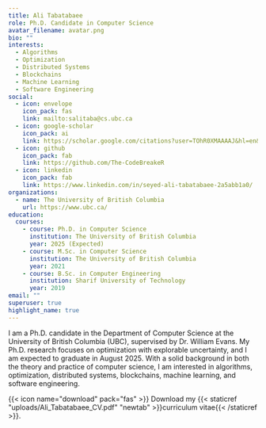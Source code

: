 ```yaml
---
title: Ali Tabatabaee
role: Ph.D. Candidate in Computer Science
avatar_filename: avatar.png
bio: ""
interests:
  - Algorithms
  - Optimization
  - Distributed Systems
  - Blockchains
  - Machine Learning
  - Software Engineering
social:
  - icon: envelope
    icon_pack: fas
    link: mailto:salitaba@cs.ubc.ca
  - icon: google-scholar
    icon_pack: ai
    link: https://scholar.google.com/citations?user=TOhR0XMAAAAJ&hl=en&oi=sra
  - icon: github
    icon_pack: fab
    link: https://github.com/The-CodeBreakeR
  - icon: linkedin
    icon_pack: fab
    link: https://www.linkedin.com/in/seyed-ali-tabatabaee-2a5abb1a0/
organizations:
  - name: The University of British Columbia
    url: https://www.ubc.ca/
education:
  courses:
    - course: Ph.D. in Computer Science
      institution: The University of British Columbia
      year: 2025 (Expected)
    - course: M.Sc. in Computer Science
      institution: The University of British Columbia
      year: 2021
    - course: B.Sc. in Computer Engineering
      institution: Sharif University of Technology
      year: 2019
email: ""
superuser: true
highlight_name: true
---
```

I am a Ph.D. candidate in the Department of Computer Science at the University of British Columbia (UBC), supervised by Dr. William Evans. My Ph.D. research focuses on optimization with explorable uncertainty, and I am expected to graduate in August 2025. With a solid background in both the theory and practice of computer science, I am interested in algorithms, optimization, distributed systems, blockchains, machine learning, and software engineering.

{{< icon name="download" pack="fas" >}} Download my {{< staticref "uploads/Ali_Tabatabaee_CV.pdf" "newtab" >}}curriculum vitae{{< /staticref >}}.
